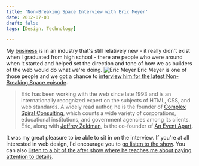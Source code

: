 ```yaml
---
title: 'Non-Breaking Space Interview with Eric Meyer'
date: 2012-07-03
draft: false
tags: [Design, Technology]

---
```


My [business](http://lemonproductions.ca) is in an industry that's still relatively new - it really didn't exist when I graduated from high school - there are people who were around when it started and helped set the direction and tone of how we as builders of the web would do what we're doing. ![Eric Meyer](https://chrisenns.com/wp-content/uploads/2012/07/300px-Eric-meyer.jpg "Eric Meyer") Eric Meyer is one of those people and we got a chance to [interview him for the latest Non-Breaking Space episode](http://nonbreakingspace.tv/eric-meyer/).

> Eric has been working with the web since late 1993 and is an internationally recognized expert on the subjects of HTML, CSS, and web standards. A widely read author, he is the founder of [Complex Spiral Consulting](http://complexspiral.com/), which counts a wide variety of corporations, educational institutions, and government agencies among its clients. Eric, along with [Jeffrey Zeldman](http://www.zeldman.com/), is the co-founder of [An Event Apart](http://aneventapart.com/).

It was my great pleasure to be able to sit in on the interview. If you're at all interested in web design, I'd encourage you to [go listen to the show](http://nonbreakingspace.tv/eric-meyer/). You can also [listen to a bit of the after show where he teaches me about paying attention to details](http://l.ssktn.com/mJHd/play).